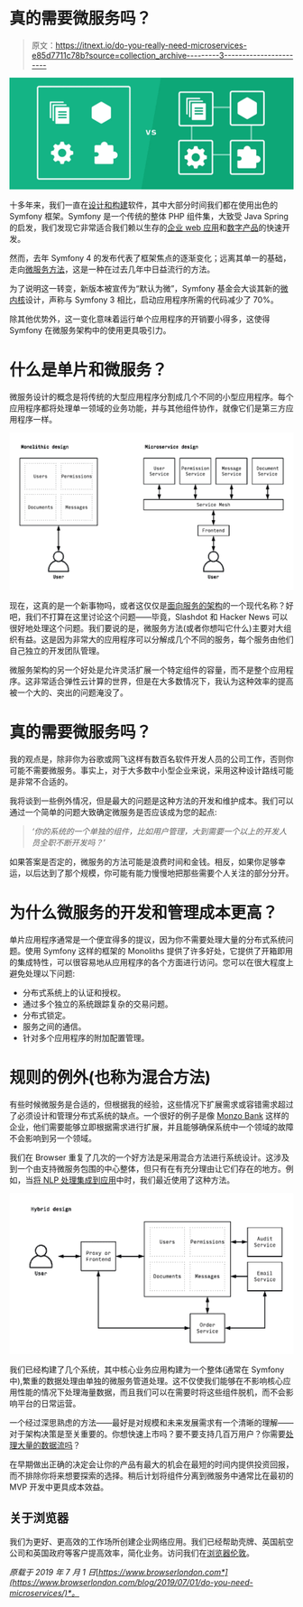 # 真的需要微服务吗？

> 原文：<https://itnext.io/do-you-really-need-microservices-e85d7711c78b?source=collection_archive---------3----------------------->

![](img/82adeddbb7686aa3fb0d740f184d4b3e.png)

十多年来，我们一直在[设计和构建](https://www.browserlondon.com/services/design-development/)软件，其中大部分时间我们都在使用出色的 Symfony 框架。Symfony 是一个传统的整体 PHP 组件集，大致受 Java Spring 的启发，我们发现它非常适合我们赖以生存的[企业 web 应用](https://www.browserlondon.com/case-study/insights/)和[数字产品](https://www.browserlondon.com/case-study/twine/)的快速开发。

然而，去年 Symfony 4 的发布代表了框架焦点的逐渐变化；远离其单一的基础，走向[微服务方法](https://en.wikipedia.org/wiki/Microservices)，这是一种在过去几年中日益流行的方法。

为了说明这一转变，新版本被宣传为“默认为微”，Symfony 基金会大谈其新的[微内核](https://en.wikipedia.org/wiki/Microkernel)设计，声称与 Symfony 3 相比，启动应用程序所需的代码减少了 70%。

除其他优势外，这一变化意味着运行单个应用程序的开销要小得多，这使得 Symfony 在微服务架构中的使用更具吸引力。

# 什么是单片和微服务？

微服务设计的概念是将传统的大型应用程序分割成几个不同的小型应用程序。每个应用程序都将处理单一领域的业务功能，并与其他组件协作，就像它们是第三方应用程序一样。

![](img/fe04baa513b8d5f2af76f2e9a1ab310f.png)

现在，这真的是一个新事物吗，或者这仅仅是[面向服务的架构](https://en.wikipedia.org/wiki/Service-oriented_architecture)的一个现代名称？好吧，我们不打算在这里讨论这个问题——毕竟，Slashdot 和 Hacker News 可以很好地处理这个问题。我们要说的是，微服务方法(或者你想叫它什么)主要对大组织有益。这是因为非常大的应用程序可以分解成几个不同的服务，每个服务由他们自己独立的开发团队管理。

微服务架构的另一个好处是允许灵活扩展一个特定组件的容量，而不是整个应用程序。这非常适合弹性云计算的世界，但是在大多数情况下，我认为这种效率的提高被一个大的、突出的问题淹没了。

# 真的需要微服务吗？

我的观点是，除非你为谷歌或网飞这样有数百名软件开发人员的公司工作，否则你可能不需要微服务。事实上，对于大多数中小型企业来说，采用这种设计路线可能是非常不合适的。

我将谈到一些例外情况，但是最大的问题是这种方法的开发和维护成本。我们可以通过一个简单的问题大致确定微服务是否应该成为您的起点:

> *‘你的系统的一个单独的组件，比如用户管理，大到需要一个以上的开发人员全职不断开发吗？’*

如果答案是否定的，微服务的方法可能是浪费时间和金钱。相反，如果你足够幸运，以后达到了那个规模，你可能有能力慢慢地把那些需要个人关注的部分分开。

# 为什么微服务的开发和管理成本更高？

单片应用程序通常是一个便宜得多的提议，因为你不需要处理大量的分布式系统问题。使用 Symfony 这样的框架的 Monoliths 提供了许多好处，它提供了开箱即用的集成特性，可以很容易地从应用程序的各个方面进行访问。您可以在很大程度上避免处理以下问题:

*   分布式系统上的认证和授权。
*   通过多个独立的系统跟踪复杂的交易问题。
*   分布式锁定。
*   服务之间的通信。
*   针对多个应用程序的附加配置管理。

# 规则的例外(也称为混合方法)

有些时候微服务是合适的，但根据我的经验，这些情况下扩展需求或容错需求超过了必须设计和管理分布式系统的缺点。一个很好的例子是像 [Monzo Bank](https://monzo.com/blog/2016/09/19/building-a-modern-bank-backend/) 这样的企业，他们需要能够立即根据需求进行扩展，并且能够确保系统中一个领域的故障不会影响到另一个领域。

我们在 Browser 重复了几次的一个好方法是采用混合方法进行系统设计。这涉及到一个由支持微服务包围的中心整体，但只有在有充分理由让它们存在的地方。例如，当[将 NLP 处理集成到应用](https://www.browserlondon.com/blog/2019/04/08/textrazor-nlp-ai-save-client-money-time/)中时，我们最近使用了这种方法。

![](img/8da5375212c758483de94c43ef5fc2eb.png)

我们已经构建了几个系统，其中核心业务应用构建为一个整体(通常在 Symfony 中),繁重的数据处理由单独的微服务管道处理。这不仅使我们能够在不影响核心应用性能的情况下处理海量数据，而且我们可以在需要时将这些组件脱机，而不会影响平台的日常运营。

一个经过深思熟虑的方法——最好是对规模和未来发展需求有一个清晰的理解——对于架构决策是至关重要的。你想快速上市吗？要不要支持几百万用户？你需要[处理大量的数据流吗](https://www.browserlondon.com/blog/2017/07/13/divide-conquer-manage-multiple-data-streams/)？

在早期做出正确的决定会让你的产品有最大的机会在最短的时间内提供投资回报，而不排除你将来想要探索的选择。稍后计划将组件分离到微服务中通常比在最初的 MVP 开发中更具成本效益。

## 关于浏览器

我们为更好、更高效的工作场所创建企业网络应用。我们已经帮助壳牌、英国航空公司和英国政府等客户提高效率，简化业务。访问我们在[浏览器伦敦](http://www.browserlondon.com)。

*原载于 2019 年 7 月 1 日*[*https://www.browserlondon.com*](https://www.browserlondon.com/blog/2019/07/01/do-you-need-microservices/)*。*